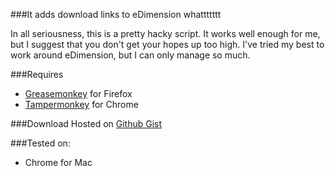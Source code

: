 ###It adds download links to eDimension whattttttt

In all seriousness, this is a pretty hacky script. It works well enough for me, but I suggest that you don't get your hopes up too high. I've tried my best to work around eDimension, but I can only manage so much.

###Requires

- [Greasemonkey](https://addons.mozilla.org/en-us/firefox/addon/greasemonkey/) for Firefox 
- [Tampermonkey](https://chrome.google.com/webstore/detail/tampermonkey/dhdgffkkebhmkfjojejmpbldmpobfkfo?hl=en) for Chrome

###Download
Hosted on [Github Gist](https://gist.github.com/glencbz/deade9e2eb1798eaa680/raw/03b13b71c896c26868c1851ccf7050b6b6584b6c/edimensionDownload.user.js)

###Tested on:
- Chrome for Mac